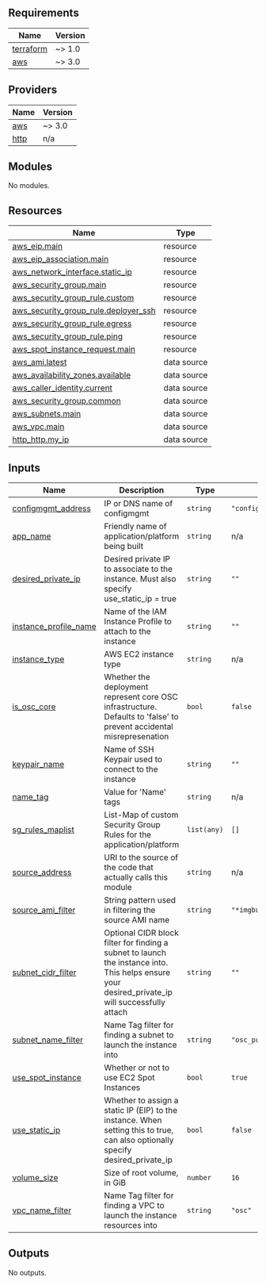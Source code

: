 ## Requirements

| Name | Version |
|------|---------|
| <a name="requirement_terraform"></a> [terraform](#requirement\_terraform) | ~> 1.0 |
| <a name="requirement_aws"></a> [aws](#requirement\_aws) | ~> 3.0 |

## Providers

| Name | Version |
|------|---------|
| <a name="provider_aws"></a> [aws](#provider\_aws) | ~> 3.0 |
| <a name="provider_http"></a> [http](#provider\_http) | n/a |

## Modules

No modules.

## Resources

| Name | Type |
|------|------|
| [aws_eip.main](https://registry.terraform.io/providers/hashicorp/aws/latest/docs/resources/eip) | resource |
| [aws_eip_association.main](https://registry.terraform.io/providers/hashicorp/aws/latest/docs/resources/eip_association) | resource |
| [aws_network_interface.static_ip](https://registry.terraform.io/providers/hashicorp/aws/latest/docs/resources/network_interface) | resource |
| [aws_security_group.main](https://registry.terraform.io/providers/hashicorp/aws/latest/docs/resources/security_group) | resource |
| [aws_security_group_rule.custom](https://registry.terraform.io/providers/hashicorp/aws/latest/docs/resources/security_group_rule) | resource |
| [aws_security_group_rule.deployer_ssh](https://registry.terraform.io/providers/hashicorp/aws/latest/docs/resources/security_group_rule) | resource |
| [aws_security_group_rule.egress](https://registry.terraform.io/providers/hashicorp/aws/latest/docs/resources/security_group_rule) | resource |
| [aws_security_group_rule.ping](https://registry.terraform.io/providers/hashicorp/aws/latest/docs/resources/security_group_rule) | resource |
| [aws_spot_instance_request.main](https://registry.terraform.io/providers/hashicorp/aws/latest/docs/resources/spot_instance_request) | resource |
| [aws_ami.latest](https://registry.terraform.io/providers/hashicorp/aws/latest/docs/data-sources/ami) | data source |
| [aws_availability_zones.available](https://registry.terraform.io/providers/hashicorp/aws/latest/docs/data-sources/availability_zones) | data source |
| [aws_caller_identity.current](https://registry.terraform.io/providers/hashicorp/aws/latest/docs/data-sources/caller_identity) | data source |
| [aws_security_group.common](https://registry.terraform.io/providers/hashicorp/aws/latest/docs/data-sources/security_group) | data source |
| [aws_subnets.main](https://registry.terraform.io/providers/hashicorp/aws/latest/docs/data-sources/subnets) | data source |
| [aws_vpc.main](https://registry.terraform.io/providers/hashicorp/aws/latest/docs/data-sources/vpc) | data source |
| [http_http.my_ip](https://registry.terraform.io/providers/hashicorp/http/latest/docs/data-sources/http) | data source |

## Inputs

| Name | Description | Type | Default | Required |
|------|-------------|------|---------|:--------:|
| <a name="input_configmgmt_address"></a> [configmgmt\_address](#input\_configmgmt\_address) | IP or DNS name of configmgmt | `string` | `"configmgmt.service.consul"` | no |
| <a name="input_app_name"></a> [app\_name](#input\_app\_name) | Friendly name of application/platform being built | `string` | n/a | yes |
| <a name="input_desired_private_ip"></a> [desired\_private\_ip](#input\_desired\_private\_ip) | Desired private IP to associate to the instance. Must also specify use\_static\_ip = true | `string` | `""` | no |
| <a name="input_instance_profile_name"></a> [instance\_profile\_name](#input\_instance\_profile\_name) | Name of the IAM Instance Profile to attach to the instance | `string` | `""` | no |
| <a name="input_instance_type"></a> [instance\_type](#input\_instance\_type) | AWS EC2 instance type | `string` | n/a | yes |
| <a name="input_is_osc_core"></a> [is\_osc\_core](#input\_is\_osc\_core) | Whether the deployment represent core OSC infrastructure. Defaults to 'false' to prevent accidental misrepresenation | `bool` | `false` | no |
| <a name="input_keypair_name"></a> [keypair\_name](#input\_keypair\_name) | Name of SSH Keypair used to connect to the instance | `string` | `""` | no |
| <a name="input_name_tag"></a> [name\_tag](#input\_name\_tag) | Value for 'Name' tags | `string` | n/a | yes |
| <a name="input_sg_rules_maplist"></a> [sg\_rules\_maplist](#input\_sg\_rules\_maplist) | List-Map of custom Security Group Rules for the application/platform | `list(any)` | `[]` | no |
| <a name="input_source_address"></a> [source\_address](#input\_source\_address) | URI to the source of the code that actually calls this module | `string` | n/a | yes |
| <a name="input_source_ami_filter"></a> [source\_ami\_filter](#input\_source\_ami\_filter) | String pattern used in filtering the source AMI name | `string` | `"*imgbuilder*"` | no |
| <a name="input_subnet_cidr_filter"></a> [subnet\_cidr\_filter](#input\_subnet\_cidr\_filter) | Optional CIDR block filter for finding a subnet to launch the instance into. This helps ensure your desired\_private\_ip will successfully attach | `string` | `""` | no |
| <a name="input_subnet_name_filter"></a> [subnet\_name\_filter](#input\_subnet\_name\_filter) | Name Tag filter for finding a subnet to launch the instance into | `string` | `"osc_public"` | no |
| <a name="input_use_spot_instance"></a> [use\_spot\_instance](#input\_use\_spot\_instance) | Whether or not to use EC2 Spot Instances | `bool` | `true` | no |
| <a name="input_use_static_ip"></a> [use\_static\_ip](#input\_use\_static\_ip) | Whether to assign a static IP (EIP) to the instance. When setting this to true, can also optionally specify desired\_private\_ip | `bool` | `false` | no |
| <a name="input_volume_size"></a> [volume\_size](#input\_volume\_size) | Size of root volume, in GiB | `number` | `16` | no |
| <a name="input_vpc_name_filter"></a> [vpc\_name\_filter](#input\_vpc\_name\_filter) | Name Tag filter for finding a VPC to launch the instance resources into | `string` | `"osc"` | no |

## Outputs

No outputs.
